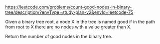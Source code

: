 https://leetcode.com/problems/count-good-nodes-in-binary-tree/description/?envType=study-plan-v2&envId=leetcode-75

Given a binary tree root, a node X in the tree is named good if in the path from root to X there are no nodes with a value greater than X.

Return the number of good nodes in the binary tree.